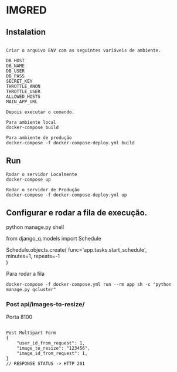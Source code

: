 # IMGRED

## Instalation
```

Criar o arquivo ENV com as seguintes variáveis de ambiente.

DB_HOST
DB_NAME
DB_USER
DB_PASS
SECRET_KEY
THROTTLE_ANON
THROTTLE_USER
ALLOWED_HOSTS
MAIN_APP_URL

Depois executar o comando.

Para ambiente local 
docker-compose build

Para ambiente de produção
docker-compose -f docker-compose-deploy.yml build
```

## Run

```
Rodar o servidor Localmente
docker-compose up

Rodar o servidor de Produção
docker-compose -f docker-compose-deploy.yml up
```


## Configurar e rodar a fila de execução.

python manage.py shell

from django_q.models import Schedule

Schedule.objects.create(
    func='app.tasks.start_schedule',  
    minutes=1, 
    repeats=-1  
)


Para rodar a fila
```
docker-compose -f docker-compose.yml run --rm app sh -c "python manage.py qcluster"

```

### Post api/images-to-resize/

Porta 8100
```Request post para redimencionar imagens.

Post Multipart Form
{
	"user_id_from_request": 1,
	"image_to_resize": "123456",
	"image_id_from_request": 1,
}
// RESPONSE STATUS -> HTTP 201
```